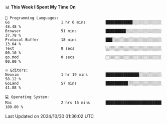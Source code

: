 <!--START_SECTION:waka-->
📊 **This Week I Spent My Time On** 

```text
💬 Programming Languages: 
Go                       1 hr 6 mins         ████████████░░░░░░░░░░░░░   48.48 % 
Browser                  51 mins             █████████░░░░░░░░░░░░░░░░   37.78 % 
Protocol Buffer          18 mins             ███░░░░░░░░░░░░░░░░░░░░░░   13.64 % 
Text                     0 secs              ░░░░░░░░░░░░░░░░░░░░░░░░░   00.10 % 
go.mod                   0 secs              ░░░░░░░░░░░░░░░░░░░░░░░░░   00.00 % 

🔥 Editors: 
Neovim                   1 hr 19 mins        ███████████████░░░░░░░░░░   58.12 % 
GoLand                   57 mins             ██████████░░░░░░░░░░░░░░░   41.88 % 

💻 Operating System: 
Mac                      2 hrs 16 mins       █████████████████████████   100.00 % 
```


 Last Updated on 2024/10/30 01:36:02 UTC
<!--END_SECTION:waka-->
